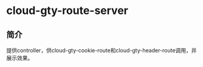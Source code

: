 # cloud-gty-route-server #
## 简介 ##
提供controller，供cloud-gty-cookie-route和cloud-gty-header-route调用，并展示效果。